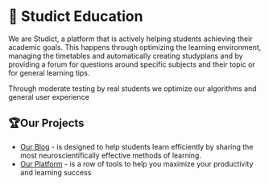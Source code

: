 # 🏫 Studict Education
We are Studict, a platform that is actively helping students achieving their academic goals. This happens through optimizing the learning environment, managing the timetables and automatically creating studyplans and by providing a forum for questions around specific subjects and their topic or for general learning tips.

Through moderate testing by real students we optimize our algorithms and general user experience

## 🏆Our Projects
* [Our Blog](https://medium.com/@studict) - is designed to help students learn efficiently by sharing the most neuroscientifically effective methods of learning.
* [Our Platform](https://studict.app/) - is a row of tools to help you maximize your productivity and learning success
